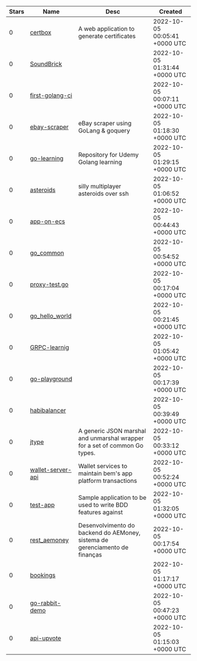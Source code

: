 | Stars | Name | Desc | Created | 
| ----- | ------- | ------------- | ------------- |
| 0 | [certbox](https://github.com/tls-inspector/certbox) | A web application to generate certificates | 2022-10-05 00:05:41 +0000 UTC |
| 0 | [SoundBrick](https://github.com/ksmarty/SoundBrick) |  | 2022-10-05 01:31:44 +0000 UTC |
| 0 | [first-golang-ci](https://github.com/ValdirCezar/first-golang-ci) |  | 2022-10-05 00:07:11 +0000 UTC |
| 0 | [ebay-scraper](https://github.com/inastia/ebay-scraper) | eBay scraper using GoLang & goquery | 2022-10-05 01:18:30 +0000 UTC |
| 0 | [go-learning](https://github.com/jonthornton07/go-learning) | Repository for Udemy Golang learning | 2022-10-05 01:29:15 +0000 UTC |
| 0 | [asteroids](https://github.com/dustMason/asteroids) | silly multiplayer asteroids over ssh | 2022-10-05 01:06:52 +0000 UTC |
| 0 | [app-on-ecs](https://github.com/luiscovelo/app-on-ecs) |  | 2022-10-05 00:44:43 +0000 UTC |
| 0 | [go_common](https://github.com/bhagimoola/go_common) |  | 2022-10-05 00:54:52 +0000 UTC |
| 0 | [proxy-test.go](https://github.com/lumiknit/proxy-test.go) |  | 2022-10-05 00:17:04 +0000 UTC |
| 0 | [go_hello_world](https://github.com/JakeTompkins/go_hello_world) |  | 2022-10-05 00:21:45 +0000 UTC |
| 0 | [GRPC-learnig](https://github.com/vinaycharlie01/GRPC-learnig) |  | 2022-10-05 01:05:42 +0000 UTC |
| 0 | [go-playground](https://github.com/Dolpheyn/go-playground) |  | 2022-10-05 00:17:39 +0000 UTC |
| 0 | [habibalancer](https://github.com/habibitcoin/habibalancer) |  | 2022-10-05 00:39:49 +0000 UTC |
| 0 | [jtype](https://github.com/MicahParks/jtype) | A generic JSON marshal and unmarshal wrapper for a set of common Go types. | 2022-10-05 00:33:12 +0000 UTC |
| 0 | [wallet-server-api](https://github.com/bem-codesystems/wallet-server-api) | Wallet services to maintain bem's app platform transactions | 2022-10-05 00:52:24 +0000 UTC |
| 0 | [test-app](https://github.com/dumpsterfireproject/test-app) | Sample application to be used to write BDD features against | 2022-10-05 01:32:05 +0000 UTC |
| 0 | [rest_aemoney](https://github.com/Alanssrv/rest_aemoney) | Desenvolvimento do backend do AEMoney, sistema de gerenciamento de finanças | 2022-10-05 00:17:54 +0000 UTC |
| 0 | [bookings](https://github.com/marceesty/bookings) |  | 2022-10-05 01:17:17 +0000 UTC |
| 0 | [go-rabbit-demo](https://github.com/logicnow-john/go-rabbit-demo) |  | 2022-10-05 00:47:23 +0000 UTC |
| 0 | [api-upvote](https://github.com/maickmachado/api-upvote) |  | 2022-10-05 01:15:03 +0000 UTC |

